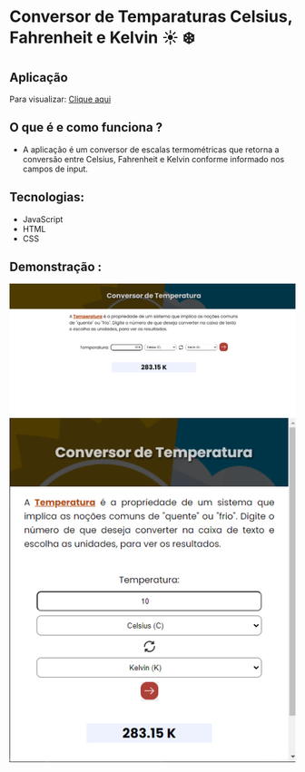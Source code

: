 # Conversor de Temparaturas Celsius, Fahrenheit e Kelvin ☀️ ❄️

## Aplicação
 Para visualizar: <a target="_blank" rel="external" href="https://leandroncosta.github.io/temperature-converter//">Clique aqui</a> 

## O que é e como funciona ?

- A aplicação é um conversor de escalas termométricas que retorna a conversão entre Celsius, Fahrenheit e Kelvin conforme informado nos campos de input.

## Tecnologias:

- JavaScript 
- HTML
- CSS

## Demonstração :

<img src="src/print-a.png"/>
<img src="src/print-b.png"/>
